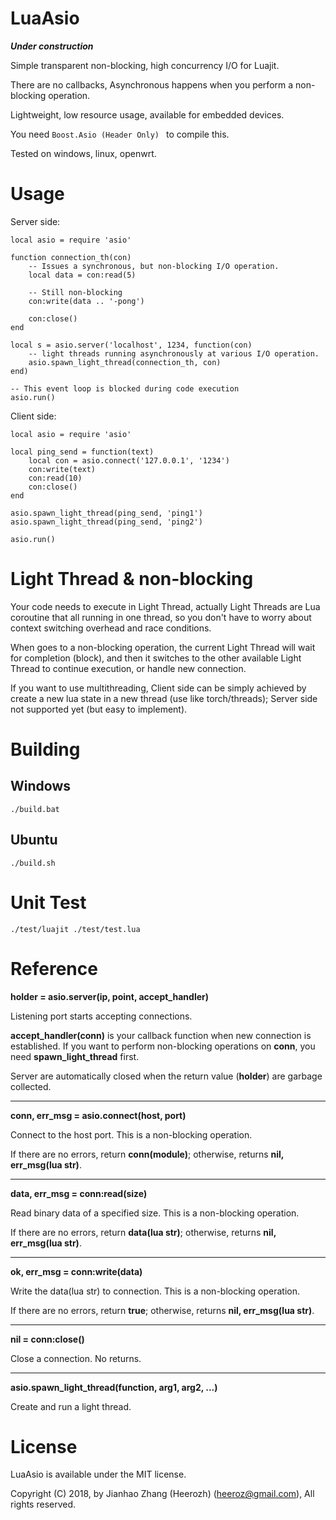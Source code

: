 # LuaAsio

***Under construction***

Simple transparent non-blocking, high concurrency I/O for Luajit. 

There are no callbacks, Asynchronous happens when you perform a non-blocking operation.

Lightweight, low resource usage, available for embedded devices.

You need ```Boost.Asio (Header Only) ``` to compile this.

Tested on windows, linux, openwrt.

# Usage

Server side:
```
local asio = require 'asio'

function connection_th(con)
    -- Issues a synchronous, but non-blocking I/O operation.
    local data = con:read(5)  

    -- Still non-blocking
    con:write(data .. '-pong')  

    con:close()
end

local s = asio.server('localhost', 1234, function(con) 
    -- light threads running asynchronously at various I/O operation.
    asio.spawn_light_thread(connection_th, con) 
end)

-- This event loop is blocked during code execution
asio.run()
```

Client side:
```
local asio = require 'asio'

local ping_send = function(text) 
    local con = asio.connect('127.0.0.1', '1234') 
    con:write(text)
    con:read(10)
    con:close()
end

asio.spawn_light_thread(ping_send, 'ping1')
asio.spawn_light_thread(ping_send, 'ping2')

asio.run()
```

# Light Thread & non-blocking 

Your code needs to execute in Light Thread, actually Light Threads are Lua coroutine that all running in one thread, so you don't have to worry about context switching overhead and race conditions.

When goes to a non-blocking operation, the current Light Thread will wait for completion (block), and then it switches to the other available Light Thread to continue execution, or handle new connection. 

If you want to use multithreading, Client side can be simply achieved by create a new lua state in a new thread (use like torch/threads); Server side not supported yet (but easy to implement).
<!-- Server side has **threads** parameters in **asio.server** function. -->

# Building

## Windows

```
./build.bat
```

## Ubuntu

```
./build.sh
```

# Unit Test

```
./test/luajit ./test/test.lua
```

# Reference

**holder = asio.server(ip, point, accept_handler)**

Listening port starts accepting connections. 

**accept_handler(conn)** is your callback function when new connection is established. If you want to perform non-blocking operations on **conn**, you need **spawn_light_thread** first.

<!-- If **threads** greater than 1, will create a thread pool and randomly assign Light Threads to one of them. There is no inter-thread communication method, so your need other lua moudle to communication between each Light Thread.  -->

Server are automatically closed when the return value (**holder**) are garbage collected.

----

**conn, err_msg = asio.connect(host, port)**

Connect to the host port. This is a non-blocking operation.

If there are no errors, return **conn(module)**; otherwise, returns **nil, err_msg(lua str)**.

----

**data, err_msg = conn:read(size)**

Read binary data of a specified size. This is a non-blocking operation.

If there are no errors, return **data(lua str)**; otherwise, returns **nil, err_msg(lua str)**.

----

**ok, err_msg = conn:write(data)**

Write the data(lua str) to connection. This is a non-blocking operation.

If there are no errors, return **true**; otherwise, returns **nil, err_msg(lua str)**.

----

**nil = conn:close()**

Close a connection. No returns.

----

**asio.spawn_light_thread(function, arg1, arg2, ...)**

Create and run a light thread.


# License

LuaAsio is available under the MIT license.

Copyright (C) 2018, by Jianhao Zhang (Heerozh) (heeroz@gmail.com), All rights reserved.

